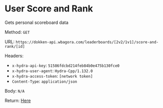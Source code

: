 # User Score and Rank

Gets personal scoreboard data

Method: `GET`

URL: `https://dokken-api.wbagora.com/leaderboards/[2v2/1v1]/score-and-rank/[id]`
 
Headers:

 - `x-hydra-api-key`: `51586fdcbd214feb84b0e475b130fce0`
 - `x-hydra-user-agent`: `Hydra-Cpp/1.132.0`
 - `x-hydra-access-token`: `[network token]`
 - `Content-Type`: `application/json`

Body: `N/A`

Return: [Here](response.json)
